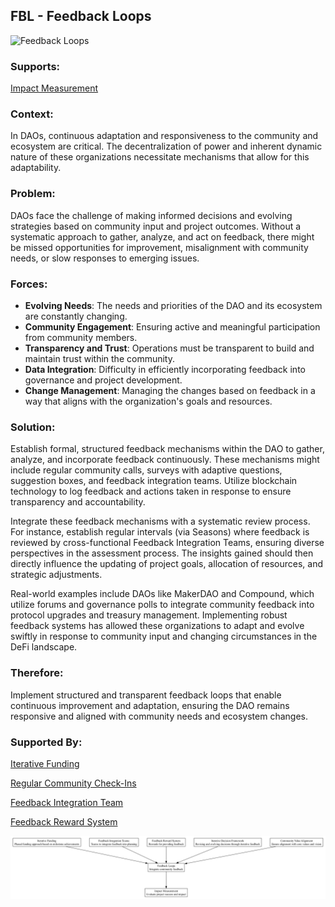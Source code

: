 ## FBL - Feedback Loops

![Feedback Loops](./output/illustration/feedback_loops_illustration_v3.png)

### Supports:

[Impact Measurement](./impact_measurement.html)

### Context:

In DAOs, continuous adaptation and responsiveness to the community and ecosystem are critical. The decentralization of power and inherent dynamic nature of these organizations necessitate mechanisms that allow for this adaptability.

### Problem:

DAOs face the challenge of making informed decisions and evolving strategies based on community input and project outcomes. Without a systematic approach to gather, analyze, and act on feedback, there might be missed opportunities for improvement, misalignment with community needs, or slow responses to emerging issues. 

### Forces:

- **Evolving Needs**: The needs and priorities of the DAO and its ecosystem are constantly changing.
- **Community Engagement**: Ensuring active and meaningful participation from community members.
- **Transparency and Trust**: Operations must be transparent to build and maintain trust within the community.
- **Data Integration**: Difficulty in efficiently incorporating feedback into governance and project development.
- **Change Management**: Managing the changes based on feedback in a way that aligns with the organization's goals and resources.

### Solution:

Establish formal, structured feedback mechanisms within the DAO to gather, analyze, and incorporate feedback continuously. These mechanisms might include regular community calls, surveys with adaptive questions, suggestion boxes, and feedback integration teams. Utilize blockchain technology to log feedback and actions taken in response to ensure transparency and accountability.

Integrate these feedback mechanisms with a systematic review process. For instance, establish regular intervals (via Seasons) where feedback is reviewed by cross-functional Feedback Integration Teams, ensuring diverse perspectives in the assessment process. The insights gained should then directly influence the updating of project goals, allocation of resources, and strategic adjustments.

Real-world examples include DAOs like MakerDAO and Compound, which utilize forums and governance polls to integrate community feedback into protocol upgrades and treasury management. Implementing robust feedback systems has allowed these organizations to adapt and evolve swiftly in response to community input and changing circumstances in the DeFi landscape.

### Therefore:

Implement structured and transparent feedback loops that enable continuous improvement and adaptation, ensuring the DAO remains responsive and aligned with community needs and ecosystem changes.

### Supported By:

[Iterative Funding](./iterative_funding.html)

[Regular Community Check-Ins](./regular_community_check_ins.html)

[Feedback Integration Team](./feedback_integration_team.html)

[Feedback Reward System](./feedback_reward_system.html)

![Feedback Loops](./output/feedback_loops_specific_graph_v3.png)
